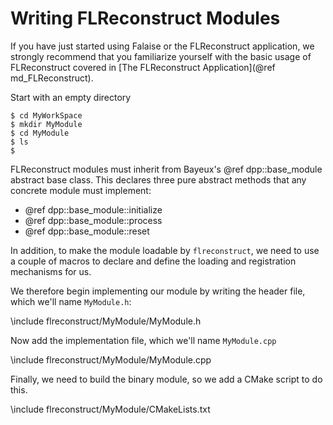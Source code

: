 Writing FLReconstruct Modules
=============================
If you have just started using Falaise or the FLReconstruct application,
we strongly recommend that you familiarize yourself with the basic usage
of FLReconstruct covered in [The FLReconstruct Application](@ref md_FLReconstruct).

Start with an empty directory

~~~~~
$ cd MyWorkSpace
$ mkdir MyModule
$ cd MyModule
$ ls
$
~~~~~

FLReconstruct modules must inherit from Bayeux's @ref dpp::base_module
abstract base class. This declares three pure abstract methods that
any concrete module must implement:

- @ref dpp::base_module::initialize
- @ref dpp::base_module::process
- @ref dpp::base_module::reset

In addition, to make the module loadable by `flreconstruct`, we need
to use a couple of macros to declare and define the loading and
registration mechanisms for us.

We therefore begin implementing our module by writing the header file,
which we'll name `MyModule.h`:

\include flreconstruct/MyModule/MyModule.h

Now add the implementation file, which we'll name `MyModule.cpp`

\include flreconstruct/MyModule/MyModule.cpp

Finally, we need to build the binary module, so we add a CMake script
to do this.

\include flreconstruct/MyModule/CMakeLists.txt

